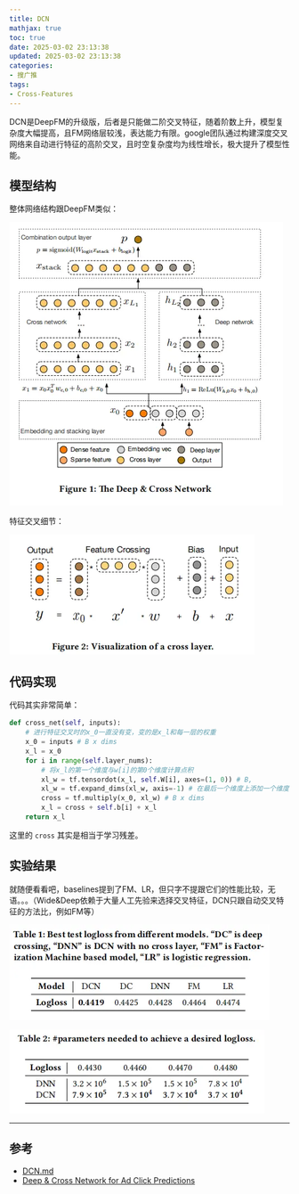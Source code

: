 ```yaml
---
title: DCN
mathjax: true
toc: true
date: 2025-03-02 23:13:38
updated: 2025-03-02 23:13:38
categories:
- 搜广推
tags:
- Cross-Features
---
```

DCN是DeepFM的升级版，后者是只能做二阶交叉特征，随着阶数上升，模型复杂度大幅提高，且FM网络层较浅，表达能力有限。google团队通过构建深度交叉网络来自动进行特征的高阶交叉，且时空复杂度均为线性增长，极大提升了模型性能。

<!--more-->

## 模型结构
整体网络结构跟DeepFM类似：

![model](https://github.com/TransformersWsz/picx-images-hosting/raw/master/image.9kgbmcdyez.webp)

特征交叉细节：

![cross](https://github.com/TransformersWsz/picx-images-hosting/raw/master/image.8oju6w5gkd.webp)

## 代码实现

代码其实非常简单：

```python
def cross_net(self, inputs):
    # 进行特征交叉时的x_0一直没有变，变的是x_l和每一层的权重
    x_0 = inputs # B x dims 
    x_l = x_0
    for i in range(self.layer_nums):
        # 将x_l的第一个维度与w[i]的第0个维度计算点积
        xl_w = tf.tensordot(x_l, self.W[i], axes=(1, 0)) # B, 
        xl_w = tf.expand_dims(xl_w, axis=-1) # 在最后一个维度上添加一个维度 # B x 1
        cross = tf.multiply(x_0, xl_w) # B x dims
        x_l = cross + self.b[i] + x_l
    return x_l
```
这里的 `cross` 其实是相当于学习残差。

## 实验结果
就随便看看吧，baselines提到了FM、LR，但只字不提跟它们的性能比较，无语。。。（Wide&Deep依赖于大量人工先验来选择交叉特征，DCN只跟自动交叉特征的方法比，例如FM等）

![logloss](https://github.com/TransformersWsz/picx-images-hosting/raw/master/image.lvve45ssr.webp)

![parameter](https://github.com/TransformersWsz/picx-images-hosting/raw/master/image.64dzu9ezcs.webp)

___

## 参考
- [DCN.md](https://github.com/datawhalechina/fun-rec/blob/master/docs/ch02/ch2.2/ch2.2.2/DCN.md)
- [Deep & Cross Network for Ad Click Predictions](https://dl.acm.org/doi/pdf/10.1145/3124749.3124754)